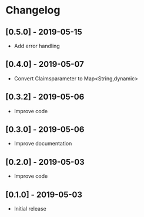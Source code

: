 # Changelog

## [0.5.0] - 2019-05-15

* Add error handling

## [0.4.0] - 2019-05-07

* Convert Claimsparameter to Map<String,dynamic>

## [0.3.2] - 2019-05-06

* Improve code

## [0.3.0] - 2019-05-06

* Improve documentation

## [0.2.0] - 2019-05-03

* Improve code

## [0.1.0] - 2019-05-03

* Initial release
